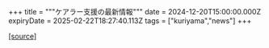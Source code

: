 +++
title = """ケアラー支援の最新情報"""
date = 2024-12-20T15:00:00.000Z
expiryDate = 2025-02-22T18:27:40.113Z
tags = ["kuriyama","news"]
+++


[[source]](https://www.town.kuriyama.hokkaido.jp/site/keara-sien/15220.html)
